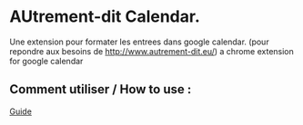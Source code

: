 # AUtrement-dit Calendar.
Une extension pour formater les entrees dans google calendar. (pour repondre aux besoins de http://www.autrement-dit.eu/)
a chrome extension for google calendar 

## Comment utiliser / How to use :
[Guide](https://docs.google.com/presentation/d/1hnuD5ZT2IezLtuAbo1zUbYt2CLuaNf-YmrzAGP8Vxv8/edit?usp=sharing) 
